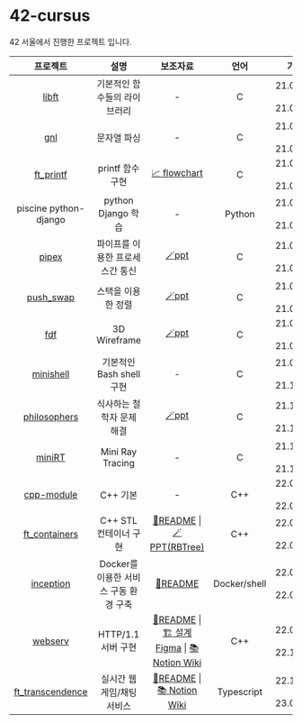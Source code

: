 # 42-cursus

42 서울에서 진행한 프로젝트 입니다.

| 프로젝트 | 설명 | 보조자료 | 언어 | 기간 |
|:---:|:---:|:---:|:---:|:---:|
| [libft](https://github.com/yongjulejule/42-cursus/tree/master/libft) | 기본적인 함수들의 라이브러리 | -  | C | 21.05.03 ~ 21.05.10 |
| [gnl](https://github.com/yongjulejule/42-cursus/tree/master/gnl) | 문자열 파싱  | - | C | 21.05.10 ~ 21.05.18 |
| [ft_printf](https://github.com/yongjulejule/42-cursus/tree/master/ft_printf) | printf 함수 구현 | [📈 flowchart](https://viewer.diagrams.net/index.html?edit=_blank&layers=1&nav=1&title=printf.drawio#Uhttps%3A%2F%2Fdrive.google.com%2Fuc%3Fid%3D1hPg7wEddFeO7dTr-Jf-GxvueEKHno9JR%26export%3Ddownload) | C | 21.05.18 ~ 21.06.24 |
| piscine python-django | python Django 학습 | - | Python | 21.05.24 ~ 21.06.08 |
| [pipex](https://github.com/yongjulejule/42-cursus/tree/master/pipex) | 파이프를 이용한 프로세스간 통신 | [🪄ppt](https://github.com/yongjulejule/42-cursus/tree/master/pipex) | C | 21.07.05 ~ 21.09.03 |
| [push_swap](https://github.com/yongjulejule/42-cursus/tree/master/push_swap) | 스택을 이용한 정렬 | [🪄ppt](https://github.com/yongjulejule/42-cursus/tree/master/push_swap) | C | 21.07.24 ~ 21.08.29 |
| [fdf](https://github.com/yongjulejule/42-cursus/tree/master/fdf) | 3D Wireframe | [🪄ppt](https://github.com/yongjulejule/42-cursus/tree/master/fdf) | C | 21.08.03 ~ 21.09.08 | 
| [minishell](https://github.com/brilliantshell/minishell/tree/main) | 기본적인 Bash shell 구현 | - | C | 21.09.08 ~ 21.10.21 |
| [philosophers](https://github.com/yongjulejule/Philosophers/tree/master) | 식사하는 철학자 문제 해결 | [🪄ppt](https://github.com/yongjulejule/Philosophers/tree/master) | C | 21.10.11 ~ 21.11.27 |
| [miniRT](https://github.com/brilliantshell/miniRT/tree/main) | Mini Ray Tracing | - | C | 21.11.23 ~ 21.12.28 |
| [cpp-module](https://github.com/yongjulejule/cpp-module/tree/main) | C++ 기본  | - | C++ | 22.02.13 ~ 22.03.03 |
| [ft_containers](https://github.com/yongjulejule/ft_containers/tree/main) | C++ STL 컨테이너 구현 | [📝README](https://github.com/yongjulejule/ft_containers/tree/main) \| [🪄PPT(RBTree)](https://github.com/yongjulejule/ft_containers/blob/main/asset/rb-tree.pdf) | C++ | 22.03.27 ~ 22.04.26 |
| [inception](https://github.com/yongjulejule/inception/tree/main) | Docker를 이용한 서비스 구동 환경 구축 | [📝README](https://github.com/yongjulejule/inception/tree/main) | Docker/shell | 22.04.27 ~ 22.06.16 |
| [webserv](https://github.com/brilliantshell/webserv) | HTTP/1.1 서버 구현 | [📝README](https://github.com/brilliantshell/webserv) \| [🏗️ 설계 Figma](https://www.figma.com/file/thjTrbquiaNrRcd7eCBLrp/BrilliantServer-%EA%B0%9D%EC%B2%B4-%EA%B4%80%EA%B3%84%EB%8F%84?node-id=0%3A1&t=vhAD9UNdbaZ3mlCC-1) \| [📚Notion Wiki](https://teal-grill-819.notion.site/webserv-89319bf6bd954b01af85c12ef9e4e9ff)  | C++ | 22.09.02 ~ 22.11.09 |
| [ft_transcendence](https://github.com/brilliantshell/ft_transcendence) | 실시간 웹 게임/채팅 서비스 | [📝README](https://github.com/brilliantshell/ft_transcendence) \| [📚 Notion Wiki](https://teal-grill-819.notion.site/ft_transcendence-ea328e156caa41a9b2c0ba766d4784c8) | Typescript | 22.12.08 ~ 23.03.17 |
